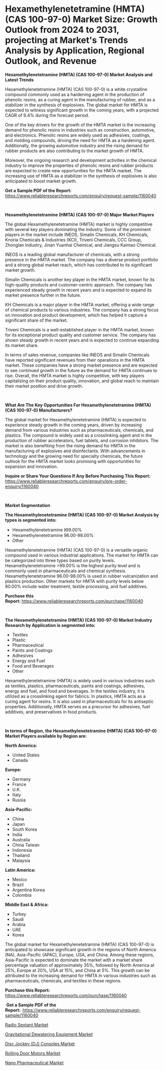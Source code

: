 <p><h1>Hexamethylenetetramine (HMTA) (CAS 100-97-0) Market Size: Growth Outlook from 2024 to 2031, projecting at Market's Trends Analysis by Application, Regional Outlook, and Revenue</h1></p><p><strong>Hexamethylenetetramine (HMTA) (CAS 100-97-0) Market Analysis and Latest Trends</strong></p>
<p><p>Hexamethylenetetramine (HMTA) (CAS 100-97-0) is a white crystalline compound commonly used as a hardening agent in the production of phenolic resins, as a curing agent in the manufacturing of rubber, and as a stabilizer in the synthesis of explosives. The global market for HMTA is expected to witness significant growth in the coming years, with a projected CAGR of 9.4% during the forecast period.</p><p>One of the key drivers for the growth of the HMTA market is the increasing demand for phenolic resins in industries such as construction, automotive, and electronics. Phenolic resins are widely used as adhesives, coatings, and molding compounds, driving the need for HMTA as a hardening agent. Additionally, the growing automotive industry and the rising demand for rubber products are also contributing to the market growth of HMTA.</p><p>Moreover, the ongoing research and development activities in the chemical industry to improve the properties of phenolic resins and rubber products are expected to create new opportunities for the HMTA market. The increasing use of HMTA as a stabilizer in the synthesis of explosives is also anticipated to boost market growth.</p></p>
<p><strong>Get a Sample PDF of the Report:&nbsp;</strong> <a href="https://www.reliableresearchreports.com/enquiry/request-sample/1160040">https://www.reliableresearchreports.com/enquiry/request-sample/1160040</a></p>
<p>&nbsp;</p>
<p><strong>Hexamethylenetetramine (HMTA) (CAS 100-97-0) Major Market Players</strong></p>
<p><p>The global Hexamethylenetetramine (HMTA) market is highly competitive with several key players dominating the industry. Some of the prominent players in the market include INEOS, Simalin Chemicals, KH Chemicals, Knoria Chemicals & Industries (KCI), Triveni Chemicals, CCC Group, Zhonglan Industry, Jinan Yuanhai Chemical, and Jiangsu Kaimao Chemical.</p><p>INEOS is a leading global manufacturer of chemicals, with a strong presence in the HMTA market. The company has a diverse product portfolio and a strong global market reach, which has contributed to its significant market growth. </p><p>Simalin Chemicals is another key player in the HMTA market, known for its high-quality products and customer-centric approach. The company has experienced steady growth in recent years and is expected to expand its market presence further in the future.</p><p>KH Chemicals is a major player in the HMTA market, offering a wide range of chemical products to various industries. The company has a strong focus on innovation and product development, which has helped it capture a significant share of the market.</p><p>Triveni Chemicals is a well-established player in the HMTA market, known for its exceptional product quality and customer service. The company has shown steady growth in recent years and is expected to continue expanding its market share.</p><p>In terms of sales revenue, companies like INEOS and Simalin Chemicals have reported significant revenues from their operations in the HMTA market. These companies have a strong market presence and are expected to see continued growth in the future as the demand for HMTA continues to rise. Overall, the HMTA market is highly competitive, with key players capitalizing on their product quality, innovation, and global reach to maintain their market position and drive growth.</p></p>
<p>&nbsp;</p>
<p><strong>What Are The Key Opportunities For Hexamethylenetetramine (HMTA) (CAS 100-97-0) Manufacturers?</strong></p>
<p><p>The global market for Hexamethylenetetramine (HMTA) is expected to experience steady growth in the coming years, driven by increasing demand from various industries such as pharmaceuticals, chemicals, and plastics. The compound is widely used as a crosslinking agent and in the production of rubber accelerators, fuel tablets, and corrosion inhibitors. The market is also benefiting from the rising demand for HMTA in the manufacturing of explosives and disinfectants. With advancements in technology and the growing need for specialty chemicals, the future outlook for the HMTA market looks promising with opportunities for expansion and innovation.</p></p>
<p><strong>Inquire or Share Your Questions If Any Before Purchasing This Report:</strong> <a href="https://www.reliableresearchreports.com/enquiry/pre-order-enquiry/1160040">https://www.reliableresearchreports.com/enquiry/pre-order-enquiry/1160040</a></p>
<p>&nbsp;</p>
<p><strong>Market Segmentation</strong></p>
<p><strong>The Hexamethylenetetramine (HMTA) (CAS 100-97-0) Market Analysis by types is segmented into:</strong></p>
<p><ul><li>Hexamethylenetetramine 》99.00%</li><li>Hexamethylenetetramine 96.00-98.00%</li><li>Other</li></ul></p>
<p><p>Hexamethylenetetramine (HMTA) (CAS 100-97-0) is a versatile organic compound used in various industrial applications. The market for HMTA can be categorized into three types based on purity levels. Hexamethylenetetramine >99.00% is the highest purity level and is commonly used in pharmaceuticals and chemical synthesis. Hexamethylenetetramine 96.00-98.00% is used in rubber vulcanization and plastics production. Other markets for HMTA with purity levels below 80.00% include water treatment, textile processing, and fuel additives.</p></p>
<p><strong>Purchase this Report:&nbsp;</strong><a href="https://www.reliableresearchreports.com/purchase/1160040">https://www.reliableresearchreports.com/purchase/1160040</a></p>
<p>&nbsp;</p>
<p><strong>The Hexamethylenetetramine (HMTA) (CAS 100-97-0) Market Industry Research by Application is segmented into:</strong></p>
<p><ul><li>Textiles</li><li>Plastic</li><li>Pharmaceutical</li><li>Paints and Coatings</li><li>Adhesives</li><li>Energy and Fuel</li><li>Food and Beverages</li><li>Other</li></ul></p>
<p><p>Hexamethylenetetramine (HMTA) is widely used in various industries such as textiles, plastics, pharmaceuticals, paints and coatings, adhesives, energy and fuel, and food and beverages. In the textiles industry, it is utilized as a crosslinking agent for fabrics. In plastics, HMTA acts as a curing agent for resins. It is also used in pharmaceuticals for its antiseptic properties. Additionally, HMTA serves as a precursor for adhesives, fuel additives, and preservatives in food products.</p></p>
<p>&nbsp;</p>
<p><strong>In terms of Region, the Hexamethylenetetramine (HMTA) (CAS 100-97-0) Market Players available by Region are:</strong></p>
<p>
    <p> <strong> North America: </strong>
        <ul>
            <li>United States</li>
            <li>Canada</li>
        </ul>
        </p> 
    <p> <strong> Europe: </strong>
        <ul>
            <li>Germany</li>
            <li>France</li>
            <li>U.K.</li>
            <li>Italy</li>
            <li>Russia</li>
        </ul>
        </p> 
    <p> <strong> Asia-Pacific: </strong>
        <ul>
            <li>China</li>
            <li>Japan</li>
            <li>South Korea</li>
            <li>India</li>
            <li>Australia</li>
            <li>China Taiwan</li>
            <li>Indonesia</li>
            <li>Thailand</li>
            <li>Malaysia</li>
        </ul>
        </p> 
    <p> <strong> Latin America: </strong>
        <ul>
            <li>Mexico</li>
            <li>Brazil</li>
            <li>Argentina Korea</li>
            <li>Colombia</li>
        </ul>
        </p> 
    <p> <strong> Middle East & Africa: </strong>
        <ul>
            <li>Turkey</li>
            <li>Saudi</li>
            <li>Arabia</li>
            <li>UAE</li>
            <li>Korea</li>
        </ul>
    </p>
    </p>
<p><p>The global market for Hexamethylenetetramine (HMTA) (CAS 100-97-0) is anticipated to showcase significant growth in the regions of North America (NA), Asia-Pacific (APAC), Europe, USA, and China. Among these regions, Asia-Pacific is expected to dominate the market with a market share percentage valuation of approximately 35%, followed by North America at 25%, Europe at 20%, USA at 15%, and China at 5%. This growth can be attributed to the increasing demand for HMTA in various industries such as pharmaceuticals, chemicals, and textiles in these regions.</p></p>
<p><strong>Purchase this Report: </strong><a href="https://www.reliableresearchreports.com/purchase/1160040">https://www.reliableresearchreports.com/purchase/1160040</a></p>
<p>&nbsp;<strong>Get a Sample PDF of the Report:&nbsp;&nbsp;</strong><a href="https://www.reliableresearchreports.com/enquiry/request-sample/1160040">https://www.reliableresearchreports.com/enquiry/request-sample/1160040</a></p>
<p><strong></strong></p>
<p><p><a href="https://medium.com/@macielind886/radio-sextant-market-insights-into-market-cagr-market-trends-and-growth-strategies-b7cd95533e56">Radio Sextant Market</a></p><p><a href="https://github.com/rahu1503/Market-Research-Report-List-2/blob/main/gravitational-dewatering-equipment-market.md">Gravitational Dewatering Equipment Market</a></p><p><a href="https://issuu.com/reportprime-2/docs/disc-jockey-dj-consoles-market-size-2030.pptx">Disc Jockey (DJ) Consoles Market</a></p><p><a href="https://medium.com/@macielind886/rolling-door-motors-market-comprehensive-assessment-by-type-application-and-geography-26b4fe5e80c4">Rolling Door Motors Market</a></p><p><a href="https://github.com/Chiragrp22/Market-Research-Report-List-3/blob/main/nano-pharmaceutical-market.md">Nano Pharmaceutical Market</a></p></p>